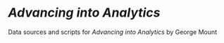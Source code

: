# _Advancing into Analytics_

Data sources and scripts for _Advancing into Analytics_ by George Mount



